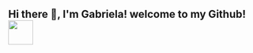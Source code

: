 <h2> Hi there 👋, I'm Gabriela! welcome to my Github!<img src="https://media.giphy.com/media/mGcNjsfWAjY5AEZNw6/giphy.gif" width="50"></h2>

<!--
**gabrielac3/gabrielac3** is a ✨ _special_ ✨ repository because its `README.md` (this file) appears on your GitHub profile.

Here are some ideas to get you started:

- 🔭 I’m currently working on ...
- 🌱 I’m currently learning ...
- 👯 I’m looking to collaborate on ...
- 🤔 I’m looking for help with ...
- 💬 Ask me about ...
- 📫 How to reach me: ...
- 😄 Pronouns: ...
- ⚡ Fun fact: ...
-->
